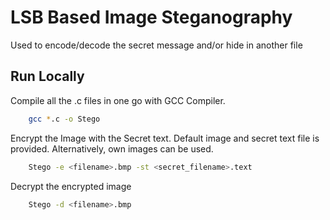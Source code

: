
# LSB Based Image Steganography

Used to encode/decode the secret message and/or hide in another file


## Run Locally

Compile all the .c files in one go with GCC Compiler. 

```bash
    gcc *.c -o Stego
```

Encrypt the Image with the Secret text. Default image and secret text file 
is provided. Alternatively, own images can be used.

```bash
    Stego -e <filename>.bmp -st <secret_filename>.text
```

Decrypt the encrypted image

```bash
    Stego -d <filename>.bmp
```


